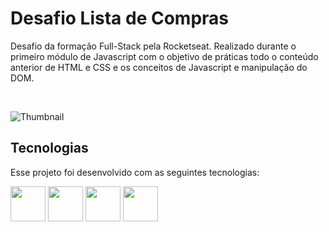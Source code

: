 # Desafio Lista de Compras

<p>Desafio da formação Full-Stack pela Rocketseat. Realizado durante o primeiro módulo de Javascript com o objetivo de práticas todo o conteúdo anterior de HTML e CSS e os conceitos de Javascript e manipulação do DOM.</p>
<br>

![Thumbnail](https://github.com/user-attachments/assets/839eadc2-15ca-49bc-9ec2-9aa118f6a7ac)

## Tecnologias
<p>Esse projeto foi desenvolvido com as seguintes tecnologias:</p>

<img src="https://github.com/user-attachments/assets/53204c4b-dc94-4ca6-adfa-f41324b5867f" style="height: 56px; width: 56px;">
<img src="https://github.com/user-attachments/assets/ac9b4f9f-e48c-4f80-aa07-684949e02f9e" style="height: 56px; width: 56px;">
<img src="https://github.com/user-attachments/assets/12bf9f37-6aec-41dd-90d5-620c2c694074" style="height: 56px; width: 56px;">
<img src="https://github.com/user-attachments/assets/240054a7-654f-49d9-8dba-d801cbb7042e" style="height: 56px; width: 56px;">